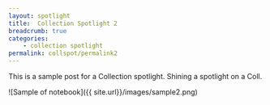 ```yaml
---
layout: spotlight
title:  Collection Spotlight 2
breadcrumb: true
categories:
    - collection spotlight
permalink: collspot/permalink2
---
```

This is a sample post for a Collection spotlight. Shining a spotlight on a Coll.

![Sample of notebook]({{ site.url}}/images/sample2.png)
